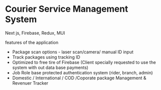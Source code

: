 # Courier Service Management System

Next js, Firebase, Redux, MUI

features of the application
- Package scan options - laser scan/camera/ manual ID input 
- Track packages using tracking ID
- Optimized to free tire of Firebase (Client specially requested to use the system with out data base payments)
- Job Role base protected authentication system (rider, branch, admin)
- Domestic / International / COD /Coporate package Management & Revenuer Tracker 
